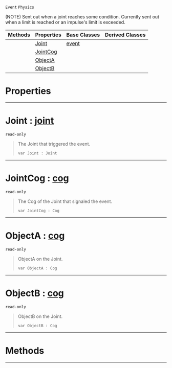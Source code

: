  `Event` `Physics`



(NOTE) Sent out when a joint reaches some condition. Currently sent out when a limit is reached or an impulse's limit is exceeded.

|Methods|Properties|Base Classes|Derived Classes|
|---|---|---|---|
| |[Joint](jointevent.md#joint-zilch-engine-docume)|[event](event.md)| |
| |[JointCog](jointevent.md#jointcog-zilch-engine-doc)| | |
| |[ObjectA](jointevent.md#objecta-zilch-engine-docu)| | |
| |[ObjectB](jointevent.md#objectb-zilch-engine-docu)| | |


 #  Properties


---  
 #  Joint : [joint](joint.md)

 `read-only`

> The Joint that triggered the event.
> ```TS:Nada
> var Joint : Joint


---  
 #  JointCog : [cog](cog.md)

 `read-only`

> The Cog of the Joint that signaled the event.
> ```TS:Nada
> var JointCog : Cog


---  
 #  ObjectA : [cog](cog.md)

 `read-only`

> ObjectA on the Joint.
> ```TS:Nada
> var ObjectA : Cog


---  
 #  ObjectB : [cog](cog.md)

 `read-only`

> ObjectB on the Joint.
> ```TS:Nada
> var ObjectB : Cog


---  
 #  Methods


---  
 

 
